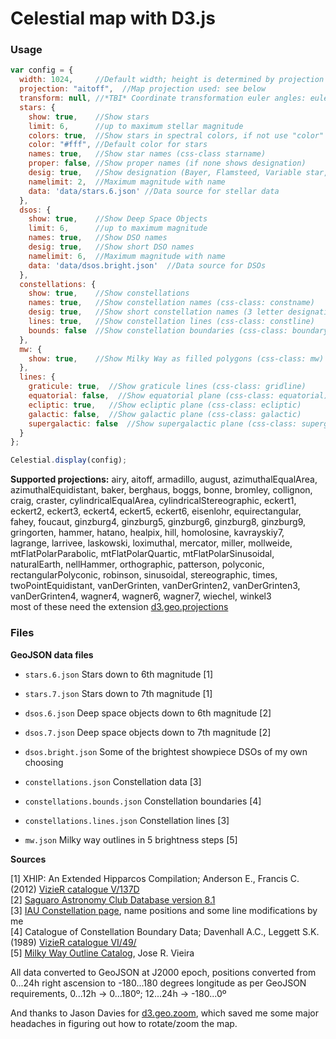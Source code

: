 # Celestial map with D3.js

### Usage


```js
var config = { 
  width: 1024,     //Default width; height is determined by projection
  projection: "aitoff",  //Map projection used: see below
  transform: null, //*TBI* Coordinate transformation euler angles: euler.ecliptic, euler.galactic, euler.supergalactic, [0,0,0]
  stars: {
    show: true,    //Show stars
    limit: 6,      //up to maximum stellar magnitude
    colors: true,  //Show stars in spectral colors, if not use "color"
    color: "#fff", //Default color for stars
    names: true,   //Show star names (css-class starname)
    proper: false, //Show proper names (if none shows designation)
    desig: true,   //Show designation (Bayer, Flamsteed, Variable star, Gliese, Draper, Hipparcos, whichever applies first)
    namelimit: 2,  //Maximum magnitude with name
    data: 'data/stars.6.json' //Data source for stellar data
  },
  dsos: {
    show: true,    //Show Deep Space Objects
    limit: 6,      //up to maximum magnitude
    names: true,   //Show DSO names
    desig: true,   //Show short DSO names
    namelimit: 6,  //Maximum magnitude with name
    data: 'data/dsos.bright.json'  //Data source for DSOs
  },
  constellations: {
    show: true,    //Show constellations 
    names: true,   //Show constellation names (css-class: constname)
    desig: true,   //Show short constellation names (3 letter designations)
    lines: true,   //Show constellation lines (css-class: constline)
    bounds: false  //Show constellation boundaries (css-class: boundaryline)
  },
  mw: {
    show: true,    //Show Milky Way as filled polygons (css-class: mw)
  },
  lines: {
    graticule: true,  //Show graticule lines (css-class: gridline)
    equatorial: false,  //Show equatorial plane (css-class: equatorial)
    ecliptic: true,   //Show ecliptic plane (css-class: ecliptic)
    galactic: false,  //Show galactic plane (css-class: galactic)
    supergalactic: false  //Show supergalactic plane (css-class: supergalactic)
  }
};

Celestial.display(config);
```


__Supported projections:__ airy, aitoff, armadillo, august, azimuthalEqualArea, azimuthalEquidistant, baker, berghaus, boggs, bonne, bromley, collignon, craig, craster, cylindricalEqualArea, cylindricalStereographic, eckert1, eckert2, eckert3, eckert4, eckert5, eckert6, eisenlohr, equirectangular, fahey, foucaut, ginzburg4, ginzburg5, ginzburg6, ginzburg8, ginzburg9, gringorten, hammer, hatano, healpix, hill, homolosine, kavrayskiy7, lagrange, larrivee, laskowski, loximuthal, mercator, miller, mollweide, mtFlatPolarParabolic, mtFlatPolarQuartic, mtFlatPolarSinusoidal, naturalEarth, nellHammer, orthographic, patterson, polyconic, rectangularPolyconic, robinson, sinusoidal, stereographic, times, twoPointEquidistant, vanDerGrinten, vanDerGrinten2, vanDerGrinten3, vanDerGrinten4, wagner4, wagner6, wagner7, wiechel, winkel3  
most of these need the extension [d3.geo.projections](https://github.com/d3/d3-geo-projection/)  

### Files

__GeoJSON data files__

* `stars.6.json` Stars down to 6th magnitude \[1\]
* `stars.7.json` Stars down to 7th magnitude \[1\]
  
* `dsos.6.json` Deep space objects down to 6th magnitude \[2\]
* `dsos.7.json` Deep space objects down to 7th magnitude \[2\]
* `dsos.bright.json` Some of the brightest showpiece DSOs of my own choosing
  
* `constellations.json` Constellation data  \[3\]
* `constellations.bounds.json` Constellation boundaries \[4\]
* `constellations.lines.json` Constellation lines \[3\]
  
* `mw.json` Milky way outlines in 5 brightness steps \[5\]

__Sources__

\[1\] XHIP: An Extended Hipparcos Compilation; Anderson E., Francis C. (2012) [VizieR catalogue V/137D](http://cdsarc.u-strasbg.fr/viz-bin/Cat?V/137D)  
\[2\] [Saguaro Astronomy Club Database version 8.1](http://www.saguaroastro.org/content/downloads.htm)  
\[3\] [IAU Constellation page](http://www.iau.org/public/themes/constellations/), name positions and some line modifications by me  
\[4\] Catalogue of Constellation Boundary Data; Davenhall A.C., Leggett S.K. (1989) [VizieR catalogue VI/49/](http://vizier.cfa.harvard.edu/viz-bin/Cat?VI/49)  
\[5\] [Milky Way Outline Catalog](http://www.skymap.com/milkyway_cat.htm), Jose R. Vieira  

All data converted to GeoJSON at J2000 epoch, positions converted from 0...24h right ascension to -180...180 degrees longitude as per GeoJSON requirements, 0...12h -> 0...180º; 12...24h -> -180...0º

And thanks to Jason Davies for [d3.geo.zoom](http://www.jasondavies.com/maps/rotate/), which saved me some major headaches in figuring out how to rotate/zoom the map.

